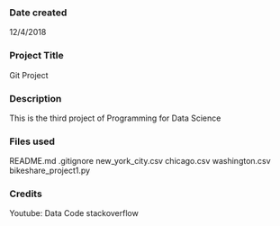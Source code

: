 ### Date created
12/4/2018

### Project Title
Git Project

### Description
This is the third project of Programming for Data Science		

### Files used
README.md
.gitignore
new_york_city.csv
chicago.csv
washington.csv
bikeshare_project1.py
### Credits
Youtube: Data Code
stackoverflow

